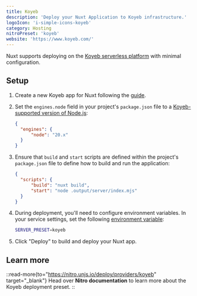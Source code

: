 ```yaml
---
title: Koyeb
description: 'Deploy your Nuxt Application to Koyeb infrastructure.'
logoIcon: 'i-simple-icons-koyeb'
category: Hosting
nitroPreset: 'koyeb'
website: 'https://www.koyeb.com/'
---
```


Nuxt supports deploying on the [Koyeb serverless platform](https://www.koyeb.com/docs) with minimal configuration.

## Setup

1. Create a new Koyeb app for Nuxt following the [guide](https://www.koyeb.com/docs/deploy/nuxt).

2. Set the `engines.node` field in your project's `package.json` file to a [Koyeb-supported version of Node.js](https://www.koyeb.com/docs/build-and-deploy/build-from-git/nodejs#runtime):

    ```json [package.json]
    {
      "engines": {
          "node": "20.x"
      }
    }
    ```

3. Ensure that `build` and `start` scripts are defined within the project's `package.json` file to define how to build and run the application:

    ```json [package.json]
    {
      "scripts": {
          "build": "nuxt build",
          "start": "node .output/server/index.mjs"
      }
    }
    ```

4. During deployment, you'll need to configure environment variables. In your service settings, set the following [environment variable](https://www.koyeb.com/docs/build-and-deploy/environment-variables):

    ```bash
    SERVER_PRESET=koyeb
    ```

5. Click "Deploy" to build and deploy your Nuxt app.

## Learn more

::read-more{to="https://nitro.unjs.io/deploy/providers/koyeb" target="_blank"}
Head over **Nitro documentation** to learn more about the Koyeb deployment preset.
::
